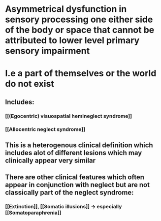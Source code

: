 # Asymmetrical dysfunction in sensory processing one either side of the body or space that cannot be attributed to lower level primary sensory impairment 
# I.e a part of themselves or the world do not exist
## Includes: 
### [[(Egocentric) visuospatial hemineglect syndrome]]
### [[Allocentric neglect syndrome]]

## This is a heterogenous clinical definition which includes alot of different lesions which may **clinically appear very similar**

## There are other clinical features which often appear in conjunction with neglect but are not classically part of the neglect syndrome:
### [[Extinction]], [[Somatic illusions]] -> especially [[Somatoparaphrenia]]

